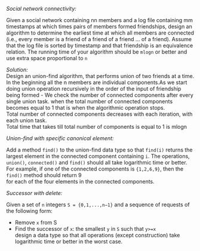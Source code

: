
*Social network connectivity:*  

Given a social network containing nn members and a log file containing mm timestamps at which times pairs of members formed friendships, design an algorithm to determine the earliest time at which all members are connected (i.e., every member is a friend of a friend of a friend ... of a friend). Assume that the log file is sorted by timestamp and that friendship is an equivalence relation. The running time of your algorithm should be `mlogn` or better and use extra space proportional to `n` 

*Solution:*  
Design an union-find algorithm, that performs union of two friends at a time. In the beginning all the n members are individual components.As we start doing union operation recursively in the order of the input of friendship being formed - We check the number of connected components after every single union task. when the total number of connected components becomes equal to 1 that is when the algorithmic operation stops.  
Total number of connected components decreases with each iteration, with each union task.  
Total time that takes till total number of components is equal to 1 is mlogn
     



*Union-find with specific canonical element:*  

Add a method `find()` to the union-find data type so that `find(i)` returns the largest element in the connected component containing `i`. The operations, `union()`, `connected()` and `find()` should all take logarithmic time or better.  
     For example, if one of the connected components is `{1,2,6,9}`, then the `find()` method should return 9  
     for each of the four elements in the connected components.  
     
     
     
*Successor with delete:*  

Given a set of `n` integers `S = {0,1,...,n−1}` and a sequence of requests of the following form:  
   + Remove `x` from S
   + Find the successor of `x`: the smallest `y` in `S` such that `y>=x`  
design a data type so that all operations (except construction) take logarithmic time or better in the worst case.
     

     
